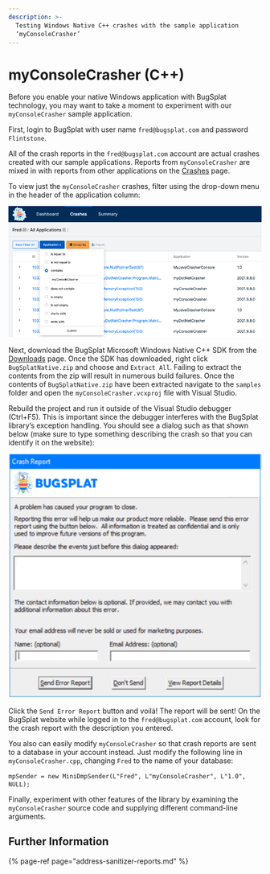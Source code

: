```yaml
---
description: >-
  Testing Windows Native C++ crashes with the sample application
  ‘myConsoleCrasher’
---
```


# myConsoleCrasher \(C++\)

Before you enable your native Windows application with BugSplat technology, you may want to take a moment to experiment with our `myConsoleCrasher` sample application.

First, login to BugSplat with user name `fred@bugsplat.com` and password `Flintstone`.

All of the crash reports in the `fred@bugsplat.com` account are actual crashes created with our sample applications. Reports from `myConsoleCrasher` are mixed in with reports from other applications on the [Crashes](https://app.bugsplat.com/v2/crashes) page.

To view just the `myConsoleCrasher` crashes, filter using the drop-down menu in the header of the application column:

![Search for Crashes Containing MyConsoleCrasher](../../../../.gitbook/assets/my-console-crasher-search.png)

Next, download the BugSplat Microsoft Windows Native C++ SDK from the [Downloads](https://www.bugsplat.com/docs/sdk/) page. Once the SDK has downloaded, right click `BugSplatNative.zip` and choose and `Extract All`. Failing to extract the contents from the zip will result in numerous build failures. Once the contents of `BugSplatNative.zip` have been extracted navigate to the `samples` folder and open the `myConsoleCrasher.vcxproj` file with Visual Studio.

Rebuild the project and run it outside of the Visual Studio debugger \(Ctrl+F5\). This is important since the debugger interferes with the BugSplat library’s exception handling. You should see a dialog such as that shown below \(make sure to type something describing the crash so that you can identify it on the website\):

![BugSplat Crash Dialog](../../../../.gitbook/assets/bugsplat-crash-dialog%20%282%29.png)

Click the `Send Error Report` button and voilà! The report will be sent! On the BugSplat website while logged in to the `fred@bugsplat.com` account, look for the crash report with the description you entered.

You also can easily modify `myConsoleCrasher` so that crash reports are sent to a database in your account instead. Just modify the following line in `myConsoleCrasher.cpp`, changing `Fred` to the name of your database:

```text
mpSender = new MiniDmpSender(L"Fred", L"myConsoleCrasher", L"1.0", NULL);
```

Finally, experiment with other features of the library by examining the `myConsoleCrasher` source code and supplying different command-line arguments.

## Further Information

{% page-ref page="address-sanitizer-reports.md" %}

